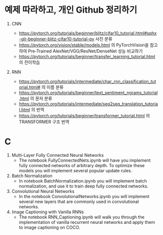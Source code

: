 # 예제 따라하고, 개인 Github 정리하기
1. CNN
    - https://pytorch.org/tutorials/beginner/blitz/cifar10_tutorial.html#sphx-glr-beginner-blitz-cifar10-tutorial-py 사진 분류
    - https://pytorch.org/vision/stable/models.html 의 PyTorchVision을 참고하여 Pre-Trained AlexNet/VGG/ResNet/DenseNet 성능 비교하기
    - https://pytorch.org/tutorials/beginner/transfer_learning_tutorial.html 의 전이학습

2. RNN
    - https://pytorch.org/tutorials/intermediate/char_rnn_classification_tutorial.html# 의 이름 분류
    - https://pytorch.org/tutorials/beginner/text_sentiment_ngrams_tutorial.html 의 문자 분류
    - https://pytorch.org/tutorials/intermediate/seq2seq_translation_tutorial.html 의 번역
    - https://pytorch.org/tutorials/beginner/transformer_tutorial.html 의 TRANSFORMER 구조 번역

# C
1. Multi-Layer Fully Connected Neural Networks
    - The notebook FullyConnectedNets.ipynb will have you implement fully connected networks of arbitrary depth. To optimize these models you will implement several popular update rules.
2. Batch Normalization
    - In notebook BatchNormalization.ipynb you will implement batch normalization, and use it to train deep fully connected networks.
3. Convolutional Neural Networks
    - In the notebook ConvolutionalNetworks.ipynb you will implement several new layers that are commonly used in convolutional networks.
4. Image Captioning with Vanilla RNNs
    - The notebook RNN_Captioning.ipynb will walk you through the implementation of vanilla recurrent neural networks and apply them to image captioning on COCO.